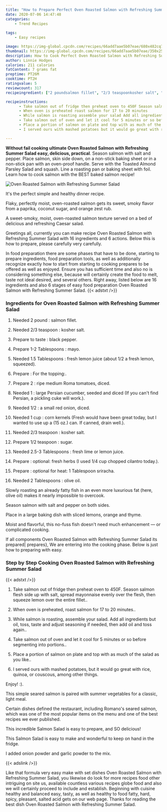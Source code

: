```yaml
---
title: "How to Prepare Perfect Oven Roasted Salmon with Refreshing Summer Salad"
date: 2020-07-06 14:47:48
categories:
    - Trend Recipes
    
tags:
    - Easy recipes

image: https://img-global.cpcdn.com/recipes/66add7aae5b07eae/680x482cq70/oven-roasted-salmon-with-refreshing-summer-salad-recipe-main-photo.jpg
thumbnail: https://img-global.cpcdn.com/recipes/66add7aae5b07eae/350x250cq70/oven-roasted-salmon-with-refreshing-summer-salad-recipe-main-photo.jpg
description: How to Cook Perfect Oven Roasted Salmon with Refreshing Summer Salad with 16 ingredients and 6 stages of easy cooking.
author: Linnie Hodges
calories: 211 calories
fatContent: 7 grams fat
preptime: PT26M
cooktime: PT2H
ratingvalue: 5
reviewcount: 317
recipeingredient: ["2 poundsalmon fillet", "2/3 teaspoonkosher salt", "to tasteblack pepper", "1-2 Tablespoonsmayo", "1.5 Tablespoonsfresh lemon juice about 12 a fresh lemon squeezed", "For the topping", "2ripe medium Roma tomatoes diced", "1large Persian cucumber seeded and diced If you cant find Persian a pickling cuke will work", "1/2a small red onion diced", "1 cupcorn kernels Fresh would have been great today but I wanted to use up a 15 oz can If canned drain well", "2/3 teaspoonkosher salt", "1/2 teaspoonsugar", "2.5-3 Tablespoonsfresh lime or lemon juice", "optional fresh herbs I used 14 cup chopped cilantro today", "optional for heat 1 Tablespoon sriracha", "2 Tablespoonsolive oil"]

recipeinstructions: 
      - Take salmon out of fridge then preheat oven to 450F Season salmon flesh side up with salt spread mayonnaise evenly over the flesh then squeeze lemon over the entire fillet 
      - When oven is preheated roast salmon for 17 to 20 minutes 
      - While salmon is roasting assemble your salad Add all ingredients but oil toss taste and adjust seasoning if needed then add oil and toss again 
      - Take salmon out of oven and let it cool for 5 minutes or so before segmenting into portions 
      - Place a portion of salmon on plate and top with as much of the salad as you like 
      - I served ours with mashed potatoes but it would go great with rice quinoa or couscous among other things Enjoy 

---
```




**Without fail cooking ultimate Oven Roasted Salmon with Refreshing Summer Salad easy, delicious, practical**. Season salmon with salt and pepper. Place salmon, skin side down, on a non-stick baking sheet or in a non-stick pan with an oven-proof handle. Serve with the Toasted Almond Parsley Salad and squash. Line a roasting pan or baking sheet with foil. Learn how to cook salmon with the BEST baked salmon recipe!


![Oven Roasted Salmon with Refreshing Summer Salad](https://img-global.cpcdn.com/recipes/66add7aae5b07eae/680x482cq70/oven-roasted-salmon-with-refreshing-summer-salad-recipe-main-photo.jpg "Oven Roasted Salmon with Refreshing Summer Salad")



It&#39;s the perfect simple and healthy dinner recipe.

Flaky, perfectly moist, oven-roasted salmon gets its sweet, smoky flavor from a paprika, coconut sugar, and orange zest rub.

A sweet-smoky, moist, oven-roasted salmon texture served on a bed of delicious and refreshing Caesar salad.


Greetings all, currently you can make recipe Oven Roasted Salmon with Refreshing Summer Salad with 16 ingredients and 6 actions. Below this is how to prepare, please carefully very carefully.

In food preparation there are some phases that have to be done, starting to prepare ingredients, food preparation tools, as well as additionally recognize exactly how to start from starting to cooking prepares to be offered as well as enjoyed. Ensure you has sufficient time and also no is considering something else, because will certainly create the food to melt, taste not ideal desired, and several others. Right away, listed below are 16 ingredients and also 6 stages of easy food preparation Oven Roasted Salmon with Refreshing Summer Salad.
{{< adstxt />}}

### Ingredients for Oven Roasted Salmon with Refreshing Summer Salad


1. Needed 2 pound : salmon fillet.

1. Needed 2/3 teaspoon : kosher salt.

1. Prepare to taste : black pepper.

1. Prepare 1-2 Tablespoons : mayo.

1. Needed 1.5 Tablespoons : fresh lemon juice (about 1/2 a fresh lemon, squeezed).

1. Prepare  : For the topping:.

1. Prepare 2 : ripe medium Roma tomatoes, diced.

1. Needed 1 : large Persian cucumber, seeded and diced (If you can&#39;t find Persian, a pickling cuke will work.).

1. Needed 1/2 : a small red onion, diced.

1. Needed 1 cup : corn kernels (Fresh would have been great today, but I wanted to use up a (15 oz.) can. If canned, drain well.).

1. Needed 2/3 teaspoon : kosher salt.

1. Prepare 1/2 teaspoon : sugar.

1. Needed 2.5-3 Tablespoons : fresh lime or lemon juice.

1. Prepare  : optional: fresh herbs (I used 1/4 cup chopped cilantro today.).

1. Prepare  : optional for heat: 1 Tablespoon sriracha.

1. Needed 2 Tablespoons : olive oil.


Slowly roasting an already fatty fish in an even more luxurious fat (here, olive oil) makes it nearly impossible to overcook.

Season salmon with salt and pepper on both sides.

Place in a large baking dish with sliced lemons, orange and thyme.

Moist and flavorful, this no-fuss fish doesn&#39;t need much enhancement — or complicated cooking.


If all components Oven Roasted Salmon with Refreshing Summer Salad its prepared| prepares}, We are entering into the cooking phase. Below is just how to preparing with easy.

### Step by Step Cooking Oven Roasted Salmon with Refreshing Summer Salad

{{< adstxt />}}


1. Take salmon out of fridge then preheat oven to 450F. Season salmon flesh side up with salt, spread mayonnaise evenly over the flesh, then squeeze lemon over the entire fillet..



1. When oven is preheated, roast salmon for 17 to 20 minutes..



1. While salmon is roasting, assemble your salad. Add all ingredients but oil, toss, taste and adjust seasoning if needed, then add oil and toss again..



1. Take salmon out of oven and let it cool for 5 minutes or so before segmenting into portions..



1. Place a portion of salmon on plate and top with as much of the salad as you like..



1. I served ours with mashed potatoes, but it would go great with rice, quinoa, or couscous, among other things. 

Enjoy! :).




This simple seared salmon is paired with summer vegetables for a classic, light meal.

Certain dishes defined the restaurant, including Romano&#39;s seared salmon, which was one of the most popular items on the menu and one of the best recipes we ever published.

This incredible Salmon Salad is easy to prepare, and SO delicious!

This Salmon Salad is easy to make and wonderful to keep on hand in the fridge.

I added onion powder and garlic powder to the mix.


{{< adslink />}}

Like that formula very easy make with set dishes Oven Roasted Salmon with Refreshing Summer Salad, you likewise do look for more recipes food other intriguing on site us, available countless various recipes globe food and also we will certainly proceed to include and establish. Beginning with cuisine healthy and balanced easy, tasty, as well as healthy to food fatty, hard, spicy, pleasant, salted acid gets on our web page. Thanks for reading the best dish Oven Roasted Salmon with Refreshing Summer Salad.
